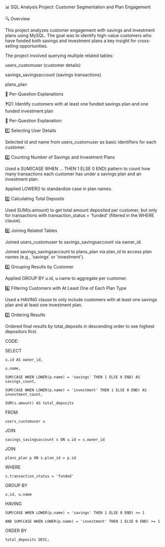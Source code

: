 📊 SQL Analysis Project: Customer Segmentation and Plan Engagement

🔍 Overview

This project analyzes customer engagement with savings and investment plans using MySQL. The goal was to identify high-value customers who have funded both savings and investment plans  a key insight for cross-selling opportunities.

The project involved querying multiple related tables:

users_customuser (customer details)

savings_savingsaccount (savings transactions)

plans_plan 

🧠 Per-Question Explanations


❓Q1: Identify customers with at least one funded savings plan and one funded investment plan

📘 Per-Question Explanation:

1️⃣ Selecting User Details

Selected id and name from users_customuser as basic identifiers for each customer.

2️⃣ Counting Number of Savings and Investment Plans

Used a SUM(CASE WHEN … THEN 1 ELSE 0 END) pattern to count how many transactions each customer has under a savings plan and an investment plan.

Applied LOWER() to standardize case in plan names.

3️⃣ Calculating Total Deposits

Used SUM(s.amount) to get total amount deposited per customer, but only for transactions with transaction_status = 'funded' (filtered in the WHERE clause).

4️⃣ Joining Related Tables

Joined users_customuser to savings_savingsaccount via owner_id.

Joined savings_savingsaccount to plans_plan via plan_id to access plan names (e.g., 'savings' or 'investment').

5️⃣ Grouping Results by Customer

Applied GROUP BY u.id, u.name to aggregate per customer.

6️⃣ Filtering Customers with At Least One of Each Plan Type

Used a HAVING clause to only include customers with at least one savings plan and at least one investment plan.

7️⃣ Ordering Results

Ordered final results by total_deposits in descending order to see highest depositors first.


CODE:

SELECT 

    u.id AS owner_id,
    
    u.name,
    
    SUM(CASE WHEN LOWER(p.name) = 'savings' THEN 1 ELSE 0 END) AS savings_count,
    
    SUM(CASE WHEN LOWER(p.name) = 'investment' THEN 1 ELSE 0 END) AS investment_count,
    
    SUM(s.amount) AS total_deposits
    
FROM 

    users_customuser u
    
JOIN 

    savings_savingsaccount s ON u.id = s.owner_id
    
JOIN 

    plans_plan p ON s.plan_id = p.id
    
WHERE 

    s.transaction_status = 'funded'
    
GROUP BY 

    u.id, u.name
    
HAVING 

    SUM(CASE WHEN LOWER(p.name) = 'savings' THEN 1 ELSE 0 END) >= 1
    
    AND SUM(CASE WHEN LOWER(p.name) = 'investment' THEN 1 ELSE 0 END) >= 1
    
ORDER BY 

    total_deposits DESC;
    





